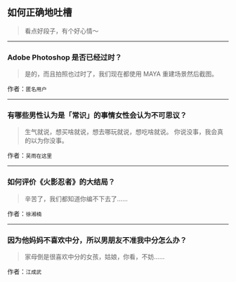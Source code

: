 ## 如何正确地吐槽

> 看点好段子，有个好心情～


 
---

### Adobe Photoshop 是否已经过时？

> 是的，而且拍照也过时了，我们现在都使用 MAYA 重建场景然后截图。


作者：`匿名用户`

---

### 有哪些男性认为是「常识」的事情女性会认为不可思议？

> 生气就说，想买啥就说，想去哪玩就说，想吃啥就说。
> 你说没事，我会真的以为你没事。


作者：`吴雨在这里`

---

### 如何评价《火影忍者》的大结局？

> 辛苦了，我们都知道你编不下去了……


作者：`徐湘楠`

---

### 因为他妈妈不喜欢中分，所以男朋友不准我中分怎么办？

> 家母倒是很喜欢中分的女孩，姑娘，你看，不妨……


作者：`江成武`